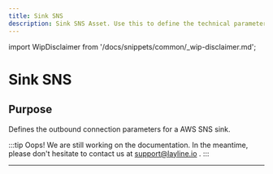 ```yaml
---
title: Sink SNS
description: Sink SNS Asset. Use this to define the technical parameters for a AWS SNS sink connection.
---
```


import WipDisclaimer from '/docs/snippets/common/_wip-disclaimer.md';

# Sink SNS

## Purpose

Defines the outbound connection parameters for a AWS SNS sink.

:::tip Oops! We are still working on the documentation.
In the meantime, please don't hesitate to contact us at support@layline.io .
:::

---

<WipDisclaimer></WipDisclaimer>

